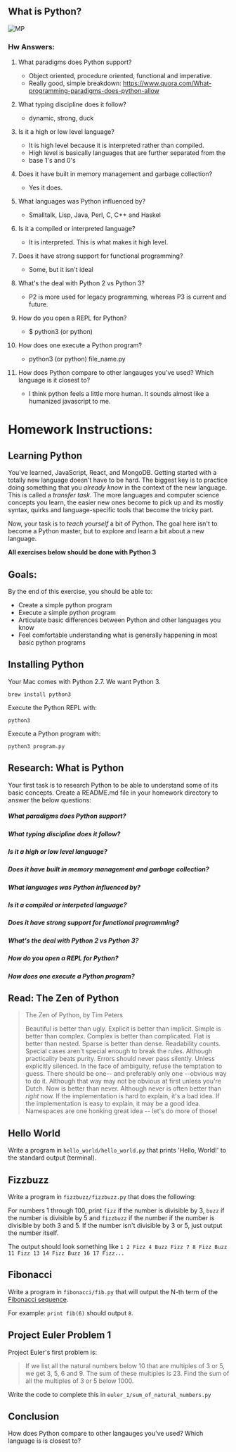 ##  What is Python?
![MP](https://c-sf.smule.com/sf/s50/arr/7e/ef/537b5163-efd1-4ec4-bbac-9b2490b6d96b.jpg)
### Hw Answers:

 1. What paradigms does Python support?
      - Object oriented, procedure oriented, functional and imperative.
      - Really good, simple breakdown: https://www.quora.com/What-programming-paradigms-does-python-allow

 2. What typing discipline does it follow?
      - dynamic, strong, duck

 3. Is it a high or low level language?
      - It is high level because it is interpreted rather than compiled.
      - High level is basically languages that are further separated from the
      - base 1's and 0's

 4. Does it have built in memory management and garbage collection?
      - Yes it does.

 5. What languages was Python influenced by?
      - Smalltalk, Lisp, Java, Perl, C, C++ and Haskel

 6. Is it a compiled or interpreted language?
      - It is interpreted. This is what makes it high level.

 7. Does it have strong support for functional programming?
      - Some, but it isn't ideal

 8. What's the deal with Python 2 vs Python 3?
      - P2 is more used for legacy programming, whereas P3 is current and future.

 9. How do you open a REPL for Python?
      - $ python3 (or python)
 10. How does one execute a Python program?
      - python3 (or python) file_name.py

  11. How does Python compare to other langauges you've used? Which language is it closest to?
      - I think python feels a little more human. It sounds almost like a humanized javascript to me.









# Homework Instructions:

## Learning Python

You've learned, JavaScript, React, and MongoDB. Getting started with a totally new language doesn't have to be hard. The biggest key is to practice doing something that you *already know* in the context of the new language. This is called a *transfer task*. The more languages and computer science concepts you learn, the easier new ones become to pick up and its mostly syntax, quirks and language-specific tools that become the tricky part.

Now, your task is to *teach yourself* a bit of Python. The goal here isn't to become a Python master, but to explore and learn a bit about a new language.

**All exercises below should be done with Python 3**

## Goals:

By the end of this exercise, you should be able to:

- Create a simple python program
- Execute a simple python program
- Articulate basic differences between Python and other languages you know
- Feel comfortable understanding what is generally happening in most basic python programs

## Installing Python

Your Mac comes with Python 2.7. We want Python 3.

`brew install python3`

Execute the Python REPL with:

`python3`

Execute a Python program with:

`python3 program.py`

## Research: What is Python

Your first task is to research Python to be able to understand some of its basic concepts. Create a README.md file in your homework directory to answer the below questions:

##### What paradigms does Python support?

##### What typing discipline does it follow?

##### Is it a high or low level language?

##### Does it have built in memory management and garbage collection?

##### What languages was Python influenced by?

##### Is it a compiled or interpeted language?

##### Does it have strong support for functional programming?

##### What's the deal with Python 2 vs Python 3?

##### How do you open a REPL for Python?

##### How does one execute a Python program?


## Read: The Zen of Python

> The Zen of Python, by Tim Peters
>
> Beautiful is better than ugly.
> Explicit is better than implicit.
> Simple is better than complex.
> Complex is better than complicated.
> Flat is better than nested.
> Sparse is better than dense.
> Readability counts.
> Special cases aren't special enough to break the rules.
> Although practicality beats purity.
> Errors should never pass silently.
> Unless explicitly silenced.
> In the face of ambiguity, refuse the temptation to guess.
> There should be one-- and preferably only one --obvious way to do it.
> Although that way may not be obvious at first unless you're Dutch.
> Now is better than never.
> Although never is often better than *right* now.
> If the implementation is hard to explain, it's a bad idea.
> If the implementation is easy to explain, it may be a good idea.
> Namespaces are one honking great idea -- let's do more of those!

## Hello World

Write a program in `hello_world/hello_world.py` that prints 'Hello, World!' to the standard output (terminal).

## Fizzbuzz

Write a program in `fizzbuzz/fizzbuzz.py` that does the following:

For numbers 1 through 100, print `fizz` if the number is divisible by 3, `buzz` if the number is divisible by 5 and `fizzbuzz` if the number if the number is divisible by both 3 and 5. If the number isn't divisible by 3 or 5, just output the number itself.

The output should look something like `1 2 Fizz 4 Buzz Fizz 7 8 Fizz Buzz 11 Fizz 13 14 Fizz Buzz 16 17 Fizz...`

## Fibonacci

Write a program in `fibonacci/fib.py` that will output the N-th term of the [Fibonacci sequence](http://en.wikipedia.org/wiki/Fibonacci_number).

For example: `print fib(6)` should output `8`.

## Project Euler Problem 1

Project Euler's first problem is:

> If we list all the natural numbers below 10 that are multiples of 3 or 5, we get 3, 5, 6 and 9. The sum of these multiples is 23.
> Find the sum of all the multiples of 3 or 5 below 1000.

Write the code to complete this in `euler_1/sum_of_natural_numbers.py`

## Conclusion

How does Python compare to other langauges you've used? Which language is is closest to?
